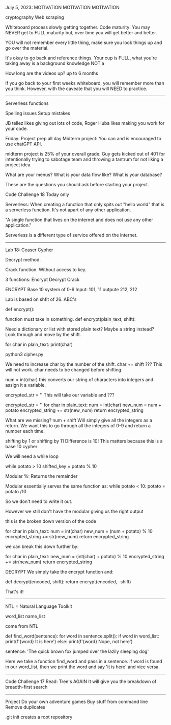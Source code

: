 July 5, 2023: MOTIVATION MOTIVATION MOTIVATION

cryptography
Web scraping

Whiteboard process slowly getting together.
Code maturity: You may NEVER get to FULL maturity but, over time you will get better and better.

YOU will not remember every little thing, make sure you look things up and go over the material.

It's okay to go back and reference things.
Your cup is FULL, what you're taking away is a background knowledge NOT a 

How long are the videos up? up to 6 months

If you go back to your first weeks whiteboard, you will remember more than you think. However, with the caveate that you will NEED to practice.
___________________________________________
Serverless functions

Spelling issues
Setup mistakes

JB tellez likes giving out lots of code, Roger Huba likes making you work for your code.

Friday: Project prep all day
Midterm project: You can and is encouraged to use chatGPT API.

midterm project is 25% of your overall grade.
Guy gets kicked out of 401 for intentionally trying to sabotage team and throwing a tantrum for not liking a project idea.

What are your menus?
What is your data flow like?
What is your database?

These are the questions you should ask before starting your project.

Code Challenge 18 Today only

Serverless: 
When creating a function that only spits out "hello world" that is a serverless function. It's not apart of any other application.

"A single function that lives on the internet and does not use any other application."

Serverless is a different type of service offered on the internet.
____________________________________________
Lab 18: Ceaser Cypher

Decrypt method.

Crack function. Without access to key.


3 functions:
Encrypt
Decrypt
Crack


  ENCRYPT
Base 10 system of 0-9
Input: 101, 11
outpute 212, 212

Lab is based on shfit of 26. ABC's

def encrypt():

function must take in something.
def encrypt(plain_text, shift):

Need a dictionary or list with stored plain text?
Maybe a string instead?
Look through and move by the shift.

for char in plain_text:
    print(char)

python3 cipher.py

We need to increase char by the number of the shift.
char += shift ??? This will not work. char needs to be changed before shifting.

num = int(char)
this converts our string of characters into integers and assign it a variable.

encrypted_str = ''
This will take our variable and ???

encrypted_str = ''
for char in plain_text:
  num = int(char)
  new_num = num + potato
  encrypted_string += str(new_num)
return encrypted_string

What are we missing? num + shift
Will simply give all the integers as a return. We want this to go through all the integers of 0-9 and return a number each time.

shifting by 1 or shifting by 11
Difference is 10!
This matters because this is a base 10 cypher

We will need a while loop

while potato > 10
  shifted_key = potato % 10

Modular %: Returns the remainder

Modular essentially serves the same function as: 
while potato < 10:
  potato = potato /10

So we don't need to write it out.

However we still don't have the modular giving us the right output


this is the broken down version of the code

for char in plain_text:
  num = int(char)
  new_num = (num + potato) % 10
  encrypted_string += str(new_num)
return encrypted_string

we can break this down further by:

for char in plain_text:
  new_num = (int(char) + potato) % 10
  encrypted_string += str(new_num)
return encrypted_string


  DECRYPT
We simply take the encrypt function and:

def decrypt(encoded, shift):
  return encrypt(encoded, -shift)

That's it!
_______________________________________

NTL = Natural Language Toolkit

word_list
name_list

come from NTL

def find_word(sentence):
  for word in sentence.split():
    if word in word_list:
      print(f'{word} It is here')
    else:
      print(f'{word} Nope, not here')

sentence: 'The quick brown fox jumped over the lazily sleeping dog'

Here we take a function find_word and pass in a sentence.
if word is found in our word_list, then we print the word and say 'it is here' and vice versa.
____________________________________________
Code Challenge 17
Read: Tree's AGAIN
It will give you the breakdown of breadth-first search

____________________________________________

Project
Do your own adventure games
Buy stuff from command line
Remove duplicates



.git init creates a root repository